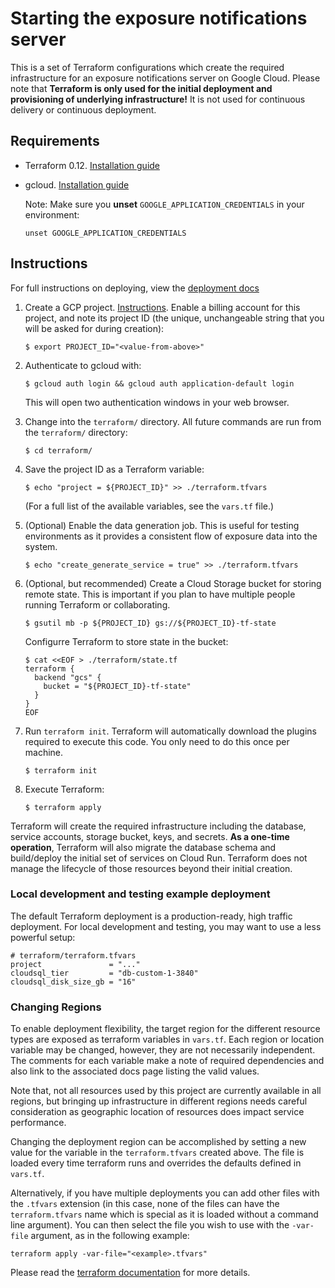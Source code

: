 # Starting the exposure notifications server

This is a set of Terraform configurations which create the required
infrastructure for an exposure notifications server on Google Cloud. Please note
that **Terraform is only used for the initial deployment and provisioning of
underlying infrastructure!** It is not used for continuous delivery or
continuous deployment.

## Requirements

- Terraform 0.12. [Installation guide](https://www.terraform.io/downloads.html)

- gcloud. [Installation guide](https://cloud.google.com/sdk/install)

    Note: Make sure you **unset** `GOOGLE_APPLICATION_CREDENTIALS` in your
    environment:

    ```text
    unset GOOGLE_APPLICATION_CREDENTIALS
    ```

## Instructions

For full instructions on deploying, view the [deployment docs](../docs/deploying.md)

1.  Create a GCP project.
    [Instructions](https://cloud.google.com/resource-manager/docs/creating-managing-projects).
    Enable a billing account for this project, and note its project ID (the
    unique, unchangeable string that you will be asked for during creation):

    ```text
    $ export PROJECT_ID="<value-from-above>"
    ```

1.  Authenticate to gcloud with:

    ```text
    $ gcloud auth login && gcloud auth application-default login
    ```

    This will open two authentication windows in your web browser.

1.  Change into the `terraform/` directory. All future commands are run from the
    `terraform/` directory:

    ```text
    $ cd terraform/
    ```

1.  Save the project ID as a Terraform variable:

    ```text
    $ echo "project = ${PROJECT_ID}" >> ./terraform.tfvars
    ```

    (For a full list of the available variables, see the `vars.tf` file.)


1.  (Optional) Enable the data generation job. This is useful for testing
    environments as it provides a consistent flow of exposure data into the
    system.

    ```text
    $ echo "create_generate_service = true" >> ./terraform.tfvars
    ```

1.  (Optional, but recommended) Create a Cloud Storage bucket for storing remote
    state. This is important if you plan to have multiple people running
    Terraform or collaborating.

    ```text
    $ gsutil mb -p ${PROJECT_ID} gs://${PROJECT_ID}-tf-state
    ```

    Configurre Terraform to store state in the bucket:

    ```text
    $ cat <<EOF > ./terraform/state.tf
    terraform {
      backend "gcs" {
        bucket = "${PROJECT_ID}-tf-state"
      }
    }
    EOF
    ```

1.  Run `terraform init`. Terraform will automatically download the plugins
    required to execute this code. You only need to do this once per machine.

    ```text
    $ terraform init
    ```

1.  Execute Terraform:

    ```text
    $ terraform apply
    ```

Terraform will create the required infrastructure including the database,
service accounts, storage bucket, keys, and secrets. **As a one-time
operation**, Terraform will also migrate the database schema and build/deploy
the initial set of services on Cloud Run. Terraform does not manage the
lifecycle of those resources beyond their initial creation.

### Local development and testing example deployment

The default Terraform deployment is a production-ready, high traffic deployment.
For local development and testing, you may want to use a less powerful setup:

```hcl
# terraform/terraform.tfvars
project               = "..."
cloudsql_tier         = "db-custom-1-3840"
cloudsql_disk_size_gb = "16"
```

### Changing Regions

To enable deployment flexibility, the target region for the different resource
types are exposed as terraform variables in `vars.tf`. Each region or location
variable may be changed, however, they are not necessarily independent. The
comments for each variable make a note of required dependencies and also link
to the associated docs page listing the valid values.

Note that, not all resources used by this project are currently available in
all regions, but bringing up infrastructure in different regions needs careful
consideration as geographic location of resources does impact service
performance.

Changing the deployment region can be accomplished by setting a new value for
the variable in the `terraform.tfvars` created above. The file is loaded every
time terraform runs and overrides the defaults defined in `vars.tf`.

Alternatively, if you have multiple deployments you can add other files with
the `.tfvars` extension (in this case, none of the files can have the
`terraform.tfvars` name which is special as it is loaded without a command line
argument). You can then select the file you wish to use with the `-var-file`
argument, as in the following example:

```text
terraform apply -var-file="<example>.tfvars"
```

Please read the
[terraform documentation](https://www.terraform.io/docs/configuration/variables.html#variable-definitions-tfvars-files)
for more details.

